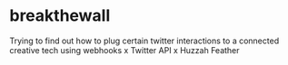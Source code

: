 # breakthewall
Trying to find out how to plug certain twitter interactions to a connected creative tech using webhooks x Twitter API x Huzzah Feather
